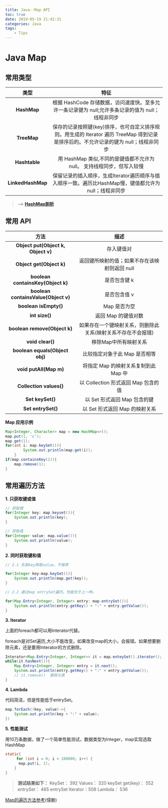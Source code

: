 ```yaml
---
title: Java--Map API
toc: true
date: 2019-05-19 21:42:31
categories: Java
tags: 
    - Tips
---
```


# **Java Map**

## **常用类型**


类型 |特征 
:-: | :-: 
**HashMap** | 根据 HashCode 存储数据，访问速度快。至多允许一条记录键为 null;允许多条记录的值为 null；线程非同步  
**TreeMap** | 保存的记录按照键(key)排序，也可自定义排序规则。用生成的 Iterator 遍历 TreeMap 得到记录是排序后的。不允许记录的键为 null；线程非同步 
**Hashtable** | 用 HashMap 类似,不同的是键值都不允许为 null。 支持线程同步，但写入较慢 
**LinkedHashMap** | 保留记录的插入顺序，生成Iterator遍历顺序与插入顺序一致。遍历比HashMap慢，键值都允许为 null；线程非同步 

> --> [**HashMap剖析**](https://zhuanlan.zhihu.com/p/21673805)


## **常用 API**

方法 | 描述 
:-: | :-: 
**Object put(Object k, Object v)** | 存入键值对 
**Object get(Object k)** | 返回键所映射的值；如果不存在该映射则返回 null 
**boolean containsKey(Object k)** | 是否包含键 k 
**boolean containsValue(Object v)** | 是否包含值 v 
**boolean isEmpty()** | Map 是否为空 
**int size()** | 返回 Map 的键值对数 
**boolean remove(Object k)** | 如果存在一个键映射关系，则删除此关系(映射关系不存在不会报错) 
**void clear()** | 移除Map中所有映射关系 
**boolean equals(Object obj)** | 比较指定对象于此 Map 是否相等 
**void putAll(Map m)** | 将指定 Map 的映射关系复制到此 Map 中 
**Collection values()** | 以 Collection 形式返回 Map 包含的值 
**Set keySet()** | 以 Set 形式返回 Map 包含的键 
**Set entrySet()** | 以 Set 形式返回 Map 的映射关系

**Map 应用示例**

```Java
Map<Integer, Character> map = new HashMap<>();
map.put(1, 'c');
map.get(1);
for(int i: map.keySet()){
        System.out.println(map.get(i));
    }
if(map.containsKey(1)){
    map.remove(1);
}
```
## **常用遍历方法**

**1. 只获取键或值**

```java
// 获取键
for(Integer key: map.keyset()){
    System.out.println(key);
}

// 获取值
for(Integer value: map.value()){
    System.out.println(value);
}

```

**2. 同时获取键和值**

```java
// 2.1 先取key再取value。不推荐

for(Integer key:map.keySet()){
    System.out.println(map.get(key));
}

// 2.2 通过map entrySet遍历。性能优于上一种。

for(Map.Entry<Integer, Integer> entry: map.entrySet()){
    System.out.println(entry.getKey() + ":" + entry.getValue());
}
```
**3. Iterator**

上面的foreach都可以用Interator代替。

foreach是对Set遍历,大小不能改变。如果改变map的大小，会报错。如果想要删除元素，还是要用Interator的方式删除。

```java
Interator<Map.Entry<Integer, Integer>> it = map.enteySet().iterator();
while(it.hasNext()){
    Map.Entry<Integer, Integer> entry = it.next();
    System.out.println(entry.getKey() + ":" + entry.getValue());
    // it.remove()  删除元素
}
```

**4. Lambda**

代码简洁，但是性能低于entrySet。

```java
map.forEach((key, value)->{
    System.out.println(key + ":" + value);
})
```

**5. 性能测试**

用10万条数据，做了一个简单性能测试，数据类型为Integer，map实现选取HashMap
```java
static{
     for (int i = 0; i < 100000; i++) {
      map.put(i, 1);
    }
}
```

> **测试结果如下：**
    KeySet：           392
    Values：           320
    keySet get(key)：  552
    entrySet：         465
    entrySet Iterator：508
    Lambda：           536

[Map的遍历方法参考](https://www.cnblogs.com/zhaoguhong/p/7074597.html?utm_source=itdadao&utm_medium=referral)(侵删)